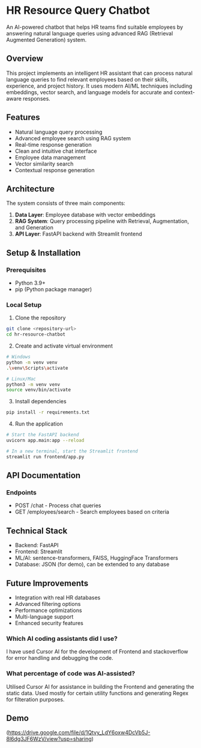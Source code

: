 # HR Resource Query Chatbot

An AI-powered chatbot that helps HR teams find suitable employees by answering natural language queries using advanced RAG (Retrieval Augmented Generation) system.

## Overview
This project implements an intelligent HR assistant that can process natural language queries to find relevant employees based on their skills, experience, and project history. It uses modern AI/ML techniques including embeddings, vector search, and language models for accurate and context-aware responses.

## Features
- Natural language query processing
- Advanced employee search using RAG system
- Real-time response generation
- Clean and intuitive chat interface
- Employee data management
- Vector similarity search
- Contextual response generation

## Architecture
The system consists of three main components:
1. **Data Layer**: Employee database with vector embeddings
2. **RAG System**: Query processing pipeline with Retrieval, Augmentation, and Generation
3. **API Layer**: FastAPI backend with Streamlit frontend

## Setup & Installation

### Prerequisites
- Python 3.9+
- pip (Python package manager)

### Local Setup
1. Clone the repository
```bash
git clone <repository-url>
cd hr-resource-chatbot
```

2. Create and activate virtual environment
```bash
# Windows
python -m venv venv
.\venv\Scripts\activate

# Linux/Mac
python3 -m venv venv
source venv/bin/activate
```

3. Install dependencies
```bash
pip install -r requirements.txt
```

4. Run the application
```bash
# Start the FastAPI backend
uvicorn app.main:app --reload

# In a new terminal, start the Streamlit frontend
streamlit run frontend/app.py
```

## API Documentation
### Endpoints
- POST /chat - Process chat queries
- GET /employees/search - Search employees based on criteria

## Technical Stack
- Backend: FastAPI
- Frontend: Streamlit
- ML/AI: sentence-transformers, FAISS, HuggingFace Transformers
- Database: JSON (for demo), can be extended to any database

## Future Improvements
- Integration with real HR databases
- Advanced filtering options
- Performance optimizations
- Multi-language support
- Enhanced security features


### Which AI coding assistants did I use?
I have used Cursor AI for the development of Frontend and stackoverflow for error handling and debugging the code.

### What percentage of code was AI-assisted?
Utilised Cursor AI for assistance in building the Frontend and generating the static data. Used mostly for certain utility functions and generating Regex for filteration purposes.

## Demo
(https://drive.google.com/file/d/1Qtvy_LdY6oxw4DcVb5J-8l6dg3JF6WzV/view?usp=sharing)
